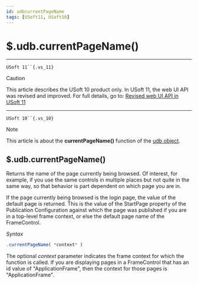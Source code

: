 ```yaml
---
id: udbcurrentPageName
tags: [USoft11, USoft10]
---
```

# $.udb.currentPageName()



----

`USoft 11``{.vs_11}`

> [!CAUTION]
> This article describes the USoft 10 product only.
> In USoft 11, the web UI API was revised and improved. For full details, go to:
> [Revised web UI API in USoft 11](/docs/Web_and_app_UIs/UDB_udb/Revised_web_UI_API_in_USoft_11.md)

----

`USoft 10``{.vs_10}`

> [!NOTE]
> This article is about the **currentPageName()** function of the [udb object](/docs/Web_and_app_UIs/UDB_udb).

## **$.udb.currentPageName()**

Returns the name of the page currently being browsed. Of interest, for example, if you use the same controls in multiple places but not quite in the same way, so that behavior is part dependent on which page you are in.

If the page currently being browsed is the login page, the value of the default page is returned. This is the value of the StartPage property of the Publication Configuration against which the page was published if you are in a top-level frame context, or else the default page name of the FrameControl.

*Syntax*

```js
.currentPageName( *context* )
```

The optional *context* parameter indicates the frame context for which the function is called. If you are displaying pages in a FrameControl that has an id value of "ApplicationFrame", then the context for those pages is "ApplicationFrame".